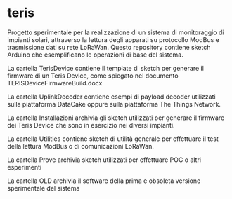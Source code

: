 # teris
Progetto sperimentale per la realizzazione di un sistema di monitoraggio di impianti solari, attraverso la lettura degli apparati su protocollo ModBus e trasmissione dati su rete LoRaWan.
Questo repository contiene sketch Arduino che esemplificano le operazioni di base del sistema.

La cartella TerisDevice contiene il template di sketch per generare il firmware di un Teris Device, come spiegato nel documento TERISDeviceFirmwareBuild.docx

La cartella UplinkDecoder contiene esempi di payload decoder utilizzati sulla piattaforma DataCake oppure sulla piattaforma  The Things Network.

La cartella Installazioni archivia gli sketch utilizzati per generare il firmware dei Teris Device che sono in esercizio nei diversi impianti.

La cartella Utilities contiene sketch di utilità generale per effettuare il test della lettura ModBus o di comunicazioni LoRaWan.

La cartella Prove archivia sketch utilizzati per effettuare POC o altri esperimenti

La cartella OLD archivia il software della prima e obsoleta versione sperimentale del sistema
